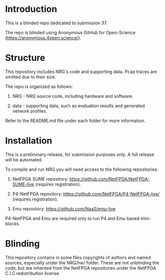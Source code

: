 # Introduction

This is a blinded repo dedicated to submission 37.

The repo is blinded using Anonymous GitHub for Open-Science (https://anonymous.4open.science/).

# Structure

This repository includes NRG's code and supporting data. Pcap traces are omitted due to their size. 

The repo is organized as follows:

1. NRG - NRG source code, including hardware and software.

2. data - supporting data, such as evaluation results and generated network profiles.

Refer to the README.md file under each folder for more information.


# Installation

This is a preliminary release, for submission purposes only. A full release will be automated.

To compile and run NRG you will need access to the following repositories:

1. NetFPGA SUME repository: https://github.com/NetFPGA/NetFPGA-SUME-live (requires registration).

2. P4-NetFPGA repository: https://github.com/NetFPGA/P4-NetFPGA-live/ (requires registration).

3. Emu repository: https://github.com/NaaS/emu-live

P4-NetFPGA and Emu are required only to run P4 and Emu based mini-blocks. 


# Blinding

This repository contains in some files copyrights of authors and named sources, especially under the NRG/hw/ folder. These are not unblinding the code, but are inherited from the NetFPGA repositories under the NetFPGA C.I.C redistribution license. 

